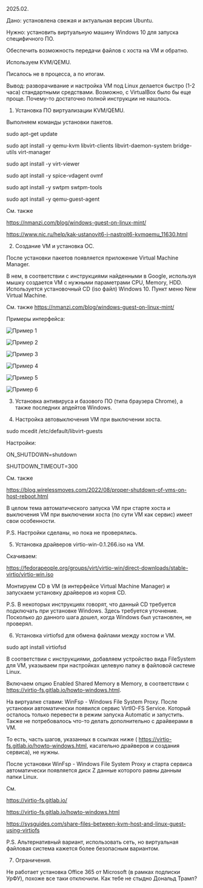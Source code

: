 2025.02.

Дано: установлена свежая и актуальная версия Ubuntu.

Нужно: установить виртуальную машину Windows 10 для запуска специфичного ПО.

Обеспечить возможность передачи файлов с хоста на VM и обратно.

Используем KVM/QEMU.

Писалось не в процесса, а по итогам.

Вывод: разворачивание и настройка VM под Linux делается быстро (1-2 часа) стандартными средствами. Возможно, с VirtualBox было бы еще проще. Почему-то достаточно полной инструкции не нашлось.

1) Установка ПО виртуализации KVM/QEMU.

Выполняем команды установки пакетов.

sudo apt-get update

sudo apt install -y qemu-kvm libvirt-clients libvirt-daemon-system bridge-
utils virt-manager

sudo apt install -y virt-viewer

sudo apt install -y spice-vdagent ovmf

sudo apt install -y swtpm swtpm-tools

sudo apt install -y qemu-guest-agent

См. также

https://nmanzi.com/blog/windows-guest-on-linux-mint/

https://www.nic.ru/help/kak-ustanovit6-i-nastroit6-kvmqemu_11630.html

2) Создание VM и установка ОС.

После установки пакетов появляется приложение
Virtual Machine Manager.

В нем, в соответствии с инструкциями найденными в Google, 
используя мышку создается VM с нужными параметрами CPU, Memory, HDD.
Используется установочный CD (iso файл) Windows 10.
Пункт меню New Virtual Machine.

См. также
https://nmanzi.com/blog/windows-guest-on-linux-mint/

Примеры интерфейса:

![Пример 1](https://github.com/VeretennikovAlexander/OS-Public/blob/master/Supplementals/Linux%20KVM%20%26%20QEMU/Create%20a%20new%20virtual%20machine%201.png) 

![Пример 2](https://github.com/VeretennikovAlexander/OS-Public/blob/master/Supplementals/Linux%20KVM%20%26%20QEMU/Create%20a%20new%20virtual%20machine%202.png) 

![Пример 3](https://github.com/VeretennikovAlexander/OS-Public/blob/master/Supplementals/Linux%20KVM%20%26%20QEMU/Create%20a%20new%20virtual%20machine%203.png) 

![Пример 4](https://github.com/VeretennikovAlexander/OS-Public/blob/master/Supplementals/Linux%20KVM%20%26%20QEMU/Create%20a%20new%20virtual%20machine%204.png) 
 
![Пример 5](https://github.com/VeretennikovAlexander/OS-Public/blob/master/Supplementals/Linux%20KVM%20%26%20QEMU/Create%20a%20new%20virtual%20machine%205.png) 

![Пример 6](https://github.com/VeretennikovAlexander/OS-Public/blob/master/Supplementals/Linux%20KVM%20%26%20QEMU/Create%20a%20new%20virtual%20machine%206.png) 

3) Установка антивируса и базового ПО (типа браузера Chrome), а также
последних апдейтов Windows.

4) Настройка автовыключения VM при выключении хоста.

sudo mcedit /etc/default/libvirt-guests

Настройки:

ON_SHUTDOWN=shutdown

SHUTDOWN_TIMEOUT=300

См. также

https://blog.wirelessmoves.com/2022/08/proper-shutdown-of-vms-on-host-reboot.html

В целом тема автоматического запуска VM
при старте хоста и выключения VM при выключении хоста (по сути VM как сервис) имеет свои особенности.

P.S. Настройки сделаны, но пока не проверялись.

5) Установка драйверов virtio-win-0.1.266.iso на VM.

Скачиваем:

https://fedorapeople.org/groups/virt/virtio-win/direct-downloads/stable-virtio/virtio-win.iso

Монтируем CD в VM (в интерфейсе Virtual Machine Manager) и запускаем установку драйверов из корня CD.

P.S. В некоторых инструкциях говорят, что данный CD требуется подключать при
установке Windows. Здесь требуется уточнение. Посколько до данного шага дошел, когда Windows был установлен, не проверял.

6) Установка virtiofsd для обмена файлами между хостом и VM.

sudo apt install virtiofsd

В соответствии с инструкциями, добавляем устройство вида FileSystem для VM,
указываем при настройках целевую папку в файловой системе Linux.

Включаем опцию Enabled Shared Memory в Memory, в
соответствии с https://virtio-fs.gitlab.io/howto-windows.html.

На виртуалке ставим:
WinFsp - Windows File System Proxy.
После установки автоматически появился сервис VirtIO-FS Service.
Который осталось только перевести в режим запуска Automatic и запустить.
Также не потребовалось что-то делать дополнительно с драйверами в VM.

То есть, часть шагов, указанных в ссылках ниже (
https://virtio-fs.gitlab.io/howto-windows.html,
касательно драйверов и создания сервиса), не нужны.

После установки WinFsp - Windows File System Proxy и старта сервиса
автоматически появляется диск Z данные которого равны данным папки Linux.

См.

https://virtio-fs.gitlab.io/

https://virtio-fs.gitlab.io/howto-windows.html

https://sysguides.com/share-files-between-kvm-host-and-linux-guest-using-virtiofs

P.S. Альтернативный вариант, использовать сеть, но виртуальная файловая система кажется более безопасным вариантом.

7. Ограничения.

Не работает установка Office 365 от Microsoft (в рамках подписки УрФУ), похоже все таки отключили. Как тебе не стыдно Дональд Трамп?

